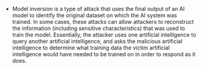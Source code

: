 - Model inversion is a type of attack that uses the final output of an AI 
  model to identify the original dataset on which the AI system was 
  trained. In some cases, these attacks can allow attackers to reconstruct
   the information (including sensitive characteristics) that was used to 
  train the model. Essentially, the attacker uses one artificial 
  intelligence to query another artificial intelligence, and asks the 
  malicious artificial intelligence to determine what training data the 
  victim artificial intelligence would have needed to be trained on in 
  order to respond as it does.